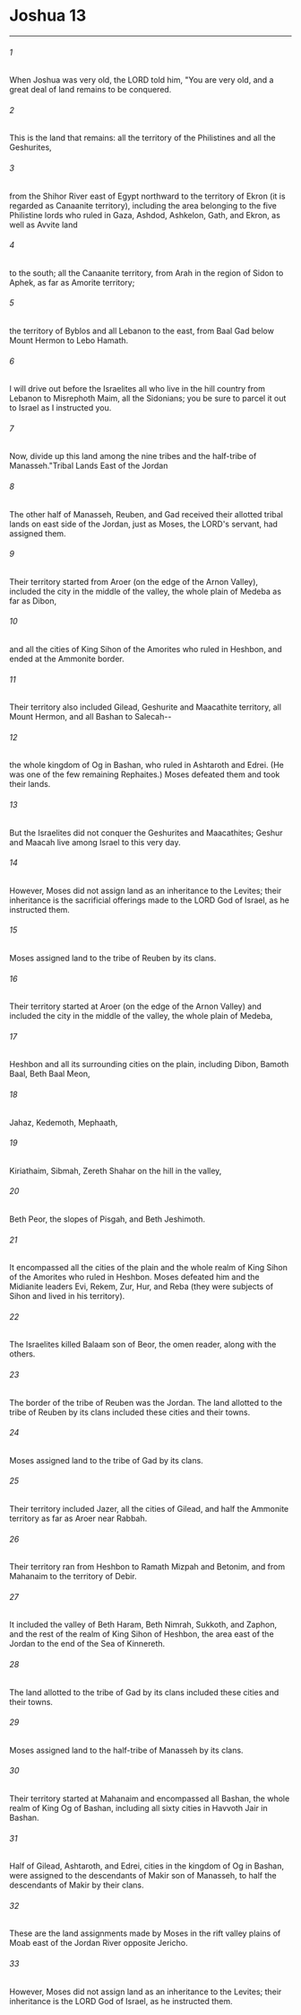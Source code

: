 # Joshua 13
***



###### 1 
When Joshua was very old, the LORD told him, "You are very old, and a great deal of land remains to be conquered. 

###### 2 
This is the land that remains: all the territory of the Philistines and all the Geshurites, 

###### 3 
from the Shihor River east of Egypt northward to the territory of Ekron (it is regarded as Canaanite territory), including the area belonging to the five Philistine lords who ruled in Gaza, Ashdod, Ashkelon, Gath, and Ekron, as well as Avvite land 

###### 4 
to the south; all the Canaanite territory, from Arah in the region of Sidon to Aphek, as far as Amorite territory; 

###### 5 
the territory of Byblos and all Lebanon to the east, from Baal Gad below Mount Hermon to Lebo Hamath. 

###### 6 
I will drive out before the Israelites all who live in the hill country from Lebanon to Misrephoth Maim, all the Sidonians; you be sure to parcel it out to Israel as I instructed you. 

###### 7 
Now, divide up this land among the nine tribes and the half-tribe of Manasseh."Tribal Lands East of the Jordan 

###### 8 
The other half of Manasseh, Reuben, and Gad received their allotted tribal lands on east side of the Jordan, just as Moses, the LORD's servant, had assigned them. 

###### 9 
Their territory started from Aroer (on the edge of the Arnon Valley), included the city in the middle of the valley, the whole plain of Medeba as far as Dibon, 

###### 10 
and all the cities of King Sihon of the Amorites who ruled in Heshbon, and ended at the Ammonite border. 

###### 11 
Their territory also included Gilead, Geshurite and Maacathite territory, all Mount Hermon, and all Bashan to Salecah-- 

###### 12 
the whole kingdom of Og in Bashan, who ruled in Ashtaroth and Edrei. (He was one of the few remaining Rephaites.) Moses defeated them and took their lands. 

###### 13 
But the Israelites did not conquer the Geshurites and Maacathites; Geshur and Maacah live among Israel to this very day. 

###### 14 
However, Moses did not assign land as an inheritance to the Levites; their inheritance is the sacrificial offerings made to the LORD God of Israel, as he instructed them. 

###### 15 
Moses assigned land to the tribe of Reuben by its clans. 

###### 16 
Their territory started at Aroer (on the edge of the Arnon Valley) and included the city in the middle of the valley, the whole plain of Medeba, 

###### 17 
Heshbon and all its surrounding cities on the plain, including Dibon, Bamoth Baal, Beth Baal Meon, 

###### 18 
Jahaz, Kedemoth, Mephaath, 

###### 19 
Kiriathaim, Sibmah, Zereth Shahar on the hill in the valley, 

###### 20 
Beth Peor, the slopes of Pisgah, and Beth Jeshimoth. 

###### 21 
It encompassed all the cities of the plain and the whole realm of King Sihon of the Amorites who ruled in Heshbon. Moses defeated him and the Midianite leaders Evi, Rekem, Zur, Hur, and Reba (they were subjects of Sihon and lived in his territory). 

###### 22 
The Israelites killed Balaam son of Beor, the omen reader, along with the others. 

###### 23 
The border of the tribe of Reuben was the Jordan. The land allotted to the tribe of Reuben by its clans included these cities and their towns. 

###### 24 
Moses assigned land to the tribe of Gad by its clans. 

###### 25 
Their territory included Jazer, all the cities of Gilead, and half the Ammonite territory as far as Aroer near Rabbah. 

###### 26 
Their territory ran from Heshbon to Ramath Mizpah and Betonim, and from Mahanaim to the territory of Debir. 

###### 27 
It included the valley of Beth Haram, Beth Nimrah, Sukkoth, and Zaphon, and the rest of the realm of King Sihon of Heshbon, the area east of the Jordan to the end of the Sea of Kinnereth. 

###### 28 
The land allotted to the tribe of Gad by its clans included these cities and their towns. 

###### 29 
Moses assigned land to the half-tribe of Manasseh by its clans. 

###### 30 
Their territory started at Mahanaim and encompassed all Bashan, the whole realm of King Og of Bashan, including all sixty cities in Havvoth Jair in Bashan. 

###### 31 
Half of Gilead, Ashtaroth, and Edrei, cities in the kingdom of Og in Bashan, were assigned to the descendants of Makir son of Manasseh, to half the descendants of Makir by their clans. 

###### 32 
These are the land assignments made by Moses in the rift valley plains of Moab east of the Jordan River opposite Jericho. 

###### 33 
However, Moses did not assign land as an inheritance to the Levites; their inheritance is the LORD God of Israel, as he instructed them.
